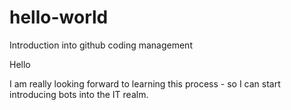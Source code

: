 # hello-world
Introduction into github coding management

Hello

I am really looking forward to learning this process - so I can start introducing bots into the IT realm.
